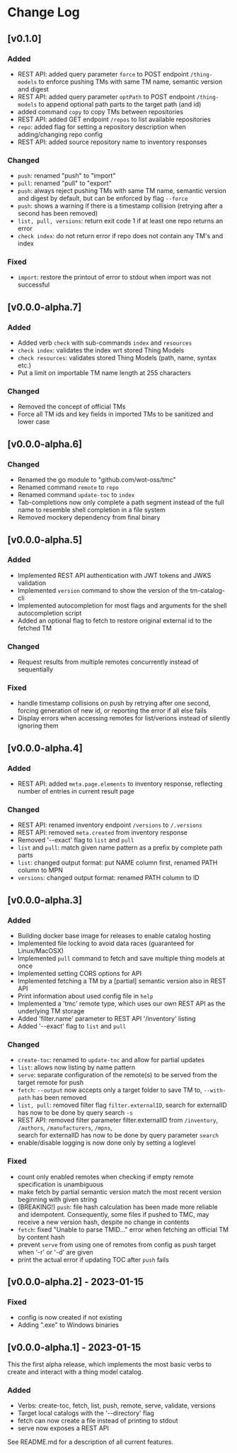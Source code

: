 # Change Log

## [v0.1.0]

### Added

- REST API: added query parameter `force` to POST endpoint `/thing-models` to enforce pushing TMs with same TM name, semantic version and digest
- REST API: added query parameter `optPath` to POST endpoint `/thing-models` to append optional path parts to the target path (and id)
- added command `copy` to copy TMs between repositories
- REST API: added GET endpoint `/repos` to list available repositories
- `repo`: added flag for setting a repository description when adding/changing repo config
- REST API: added source repository name to inventory responses

### Changed

- `push`: renamed "push" to "import"
- `pull`: renamed "pull" to "export"
- `push`: always reject pushing TMs with same TM name, semantic version and digest by default, but can be enforced by flag `--force`
- `push`: shows a warning if there is a timestamp collision (retrying after a second has been removed)
- `list, pull, versions`: return exit code 1 if at least one repo returns an error
- `check index`: do not return error if repo does not contain any TM's and index

### Fixed

- `import`: restore the printout of error to stdout when import was not successful

## [v0.0.0-alpha.7]

### Added

- Added verb ```check``` with sub-commands ```index``` and ```resources```
- ```check index```: validates the index wrt stored Thing Models
- ```check resources```: validates stored Thing Models (path, name, syntax etc.)
- Put a limit on importable TM name length at 255 characters

### Changed

- Removed the concept of official TMs
- Force all TM ids and key fields in imported TMs to be sanitized and lower case

## [v0.0.0-alpha.6]

### Changed

- Renamed the go module to "github.com/wot-oss/tmc"
- Renamed command `remote` to `repo`
- Renamed command `update-toc` to `index`
- Tab-completions now only complete a path segment instead of the full name to resemble shell completion in a file system
- Removed mockery dependency from final binary

## [v0.0.0-alpha.5]

### Added

- Implemented REST API authentication with JWT tokens and JWKS validation
- Implemented `version` command to show the version of the tm-catalog-cli
- Implemented autocompletion for most flags and arguments for the shell autocompletion script
- Added an optional flag to fetch to restore original external id to the fetched TM

### Changed

- Request results from multiple remotes concurrently instead of sequentially

### Fixed

- handle timestamp collisions on push by retrying after one second, forcing generation of new id, or reporting the error if all else fails
- Display errors when accessing remotes for list/verions instead of silently ignoring them

## [v0.0.0-alpha.4]

### Added

- REST API: added `meta.page.elements` to inventory response, reflecting number of entries in current result page

### Changed

- REST API: renamed inventory endpoint `/versions` to `/.versions`
- REST API: removed `meta.created` from inventory response
- Removed '--exact' flag to `list` and `pull`
- `list` and `pull`: match given name pattern as a prefix by complete path parts
- `list`: changed output format: put NAME column first, renamed PATH column to MPN
- `versions`: changed output format: renamed PATH column to ID

## [v0.0.0-alpha.3]

### Added

- Building docker base image for releases to enable catalog hosting
- Implemented file locking to avoid data races (guaranteed for Linux/MacOSX)
- Implemented ```pull``` command to fetch and save multiple thing models at once
- Implemented setting CORS options for API
- Implemented fetching a TM by a \[partial\] semantic version also in REST API
- Print information about used config file in `help`
- Implemented a 'tmc' remote type, which uses our own REST API as the underlying TM storage
- Added 'filter.name' parameter to REST API '/inventory' listing
- Added '--exact' flag to `list` and `pull`

### Changed

- ```create-toc```: renamed to ```update-toc``` and allow for partial updates
- ```list```: allows now listing by name pattern
- ```serve```: separate configuration of the remote(s) to be served from the target remote for push
- ```fetch```: ```--output``` now accepts only a target folder to save TM to, ```--with-path``` has been removed
- ```list, pull```: removed filter flag `filter.externalID`, search for externalID has now to be done by query search `-s`
- REST API:  removed filter parameter filter.externalID from `/inventory`, `/authors`, `/manufacturers`, `/mpns`,     
  search for externalID has now to be done by query parameter `search`
- enable/disable logging is now done only by setting a loglevel

### Fixed

- count only enabled remotes when checking if empty remote specification is unambiguous
- make fetch by partial semantic version match the most recent version beginning with given string
- (BREAKING!) ```push```: file hash calculation has been made more reliable and idempotent. Consequently, some files if pushed to TMC, may receive a new version hash, despite no change in contents
- ```fetch```: fixed "Unable to parse TMID..." error when fetching an official TM by content hash
- prevent ```serve``` from using one of remotes from config as push target when '-r' or '-d' are given
- print the actual error if updating TOC after ```push``` fails

## [v0.0.0-alpha.2] - 2023-01-15

### Fixed

- config is now created if not existing
- Adding ".exe" to Windows binaries 


## [v0.0.0-alpha.1] - 2023-01-15

This the first alpha release, which implements the most basic verbs to create and interact with a thing model catalog. 

### Added

- Verbs: create-toc, fetch, list, push, remote, serve, validate, versions 
- Target local catalogs with the '--directory' flag
- fetch can now create a file instead of printing to stdout 
- serve now exposes a REST API

See README.md for a description of all current features.
